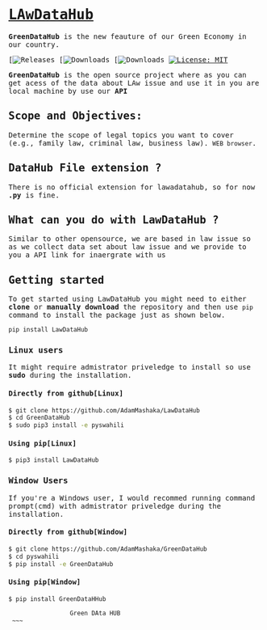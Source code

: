 <samp>

# [LAwDataHub](#)

**GreenDataHub** is the new feauture of our Green Economy in our country.

[![Releases](https://Github.com/AdamMashaka)
[![Downloads](https://Github.com/AdamMashaka)
[![Downloads](https://Github.com/AdamMashaka)
[![License: MIT](https://img.shields.io/badge/License-MIT-yellow.svg)](https://opensource.org/licenses/MIT)

**GreenDataHub** is the open source project where as you can get acess of the data about LAw issue and use it in you are local machine by use our **API**


## Scope and Objectives:

Determine the scope of legal topics you want to cover (e.g., family law, criminal law, business law). `WEB browser`.

## DataHub File extension ?

There is no official extension for lawadatahub, so for now **.py** is fine.

## What can you do with LawDataHub ?

Similar to other opensource, we are based in law issue so as we collect data set about law issue and we provide to you a API link for inaergrate with us



## Getting started

To get started using LawDataHub you might need to either **clone** or **manually download** the repository and then use `pip` command to install the package just as shown below.

```bash
pip install LawDataHub
```

### Linux users 

It might require admistrator priveledge to install so use **sudo** during the installation.

#### Directly from github[Linux]

```bash 
$ git clone https://github.com/AdamMashaka/LawDataHub
$ cd GreenDataHub
$ sudo pip3 install -e pyswahili
```

#### Using pip[Linux]


```bash
$ pip3 install LawDataHub
```

### Window Users

If you're a Windows user, I would recommed running command prompt(cmd) with admistrator priveledge during the installation.

#### Directly from github[Window]

```bash 
$ git clone https://github.com/AdamMashaka/GreenDataHub
$ cd pyswahili
$ pip install -e GreenDataHub
```

#### Using pip[Window]

```bash
$ pip install GreenDataHHub
```


```bash       
                 Green DAta HUB         
 ~~~
